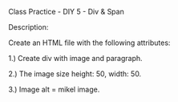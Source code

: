 Class Practice - DIY 5 - Div & Span

Description:

Create an HTML file with the following attributes:

1.) Create div with image and paragraph.

2.) The image size height: 50, width: 50.

3.) Image alt = mikel image.